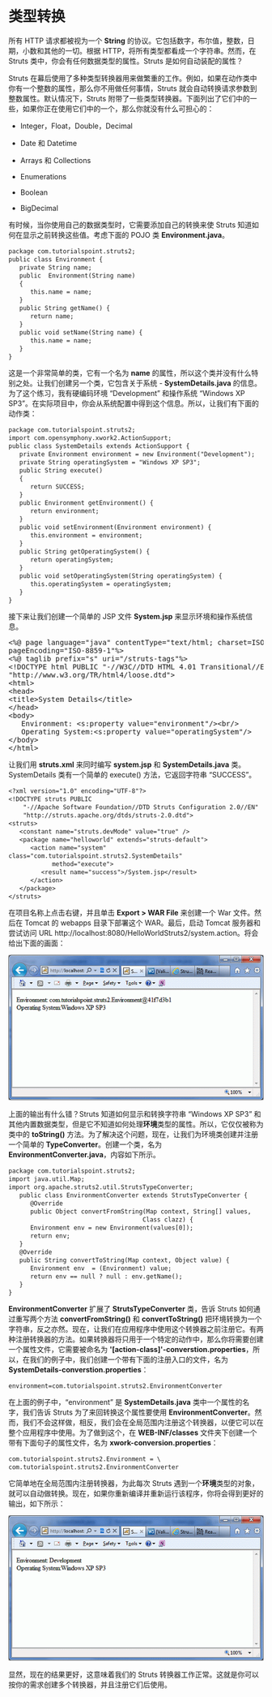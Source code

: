 # 类型转换

所有 HTTP 请求都被视为一个 **String** 的协议。它包括数字，布尔值，整数，日期，小数和其他的一切。根据 HTTP，将所有类型都看成一个字符串。然而，在 Struts 类中，你会有任何数据类型的属性。Struts 是如何自动装配的属性？

Struts 在幕后使用了多种类型转换器用来做繁重的工作。例如，如果在动作类中你有一个整数的属性，那么你不用做任何事情，Struts 就会自动转换请求参数到整数属性。默认情况下，Struts 附带了一些类型转换器。下面列出了它们中的一些，如果你正在使用它们中的一个，那么你就没有什么可担心的：

- Integer，Float，Double，Decimal

- Date 和 Datetime

- Arrays 和 Collections

- Enumerations

- Boolean

- BigDecimal

有时候，当你使用自己的数据类型时，它需要添加自己的转换来使 Struts 知道如何在显示之前转换这些值。考虑下面的 POJO 类 **Environment.java**。

```
package com.tutorialspoint.struts2;
public class Environment {
   private String name;
   public  Environment(String name)
   {
      this.name = name;
   }
   public String getName() {
      return name;
   }
   public void setName(String name) {
      this.name = name;
   }
}
```

这是一个非常简单的类，它有一个名为 **name** 的属性，所以这个类并没有什么特别之处。让我们创建另一个类，它包含关于系统 - **SystemDetails.java** 的信息。为了这个练习，我有硬编码环境 “Development” 和操作系统 “Windows XP SP3”。在实际项目中，你会从系统配置中得到这个信息。所以，让我们有下面的动作类：

```
package com.tutorialspoint.struts2;
import com.opensymphony.xwork2.ActionSupport;
public class SystemDetails extends ActionSupport {
   private Environment environment = new Environment("Development");
   private String operatingSystem = "Windows XP SP3";
   public String execute()
   {
      return SUCCESS;
   }
   public Environment getEnvironment() {
      return environment;
   }
   public void setEnvironment(Environment environment) {
      this.environment = environment;
   }
   public String getOperatingSystem() {
      return operatingSystem;
   }
   public void setOperatingSystem(String operatingSystem) {
      this.operatingSystem = operatingSystem;
   }
}
```

接下来让我们创建一个简单的 JSP 文件 **System.jsp** 来显示环境和操作系统信息。

<pre class="prettyprint notranslate">
&lt;%@ page language="java" contentType="text/html; charset=ISO-8859-1"
pageEncoding="ISO-8859-1"%&gt;
&lt;%@ taglib prefix="s" uri="/struts-tags"%&gt;
&lt;!DOCTYPE html PUBLIC "-//W3C//DTD HTML 4.01 Transitional//EN" 
"http://www.w3.org/TR/html4/loose.dtd"&gt;
&lt;html&gt;
&lt;head&gt;
&lt;title&gt;System Details&lt;/title&gt;
&lt;/head&gt;
&lt;body&gt;
   Environment: &lt;s:property value="environment"/&gt;&lt;br/&gt;
   Operating System:&lt;s:property value="operatingSystem"/&gt;
&lt;/body&gt;
&lt;/html&gt;
</pre>

让我们用 **struts.xml** 来同时编写 **system.jsp** 和 **SystemDetails.java** 类。SystemDetails 类有一个简单的 execute() 方法，它返回字符串 “SUCCESS”。

```
<?xml version="1.0" encoding="UTF-8"?>
<!DOCTYPE struts PUBLIC
    "-//Apache Software Foundation//DTD Struts Configuration 2.0//EN"
    "http://struts.apache.org/dtds/struts-2.0.dtd">
<struts>
   <constant name="struts.devMode" value="true" />
   <package name="helloworld" extends="struts-default">
      <action name="system"            class="com.tutorialspoint.struts2.SystemDetails" 
            method="execute">
         <result name="success">/System.jsp</result>
      </action>
   </package>
</struts>
```

在项目名称上点击右键，并且单击 **Export > WAR File** 来创建一个 War 文件。然后在 Tomcat 的 webapps 目录下部署这个 WAR。最后，启动 Tomcat 服务器和尝试访问 URL http://localhost:8080/HelloWorldStruts2/system.action。将会给出下面的画面：

![](images/helloworldstruts17.gif)

上面的输出有什么错？Struts 知道如何显示和转换字符串 “Windows XP SP3” 和其他内置数据类型，但是它不知道如何处理**环境**类型的属性。所以，它仅仅被称为类中的 **toString()** 方法。为了解决这个问题，现在，让我们为环境类创建并注册一个简单的 **TypeConverter**。创建一个类，名为 **EnvironmentConverter.java**，内容如下所示。

```
package com.tutorialspoint.struts2;
import java.util.Map;
import org.apache.struts2.util.StrutsTypeConverter;
   public class EnvironmentConverter extends StrutsTypeConverter {
      @Override
      public Object convertFromString(Map context, String[] values, 
                                     Class clazz) {
      Environment env = new Environment(values[0]);
      return env;
   }
   @Override
   public String convertToString(Map context, Object value) {
      Environment env  = (Environment) value;
      return env == null ? null : env.getName();
   }	
}
```

**EnvironmentConverter** 扩展了 **StrutsTypeConverter** 类，告诉 Struts 如何通过重写两个方法 **convertFromString()** 和 **convertToString()** 把环境转换为一个字符串，反之亦然。现在，让我们在应用程序中使用这个转换器之前注册它。有两种注册转换器的方法。如果转换器将只用于一个特定的动作中，那么你将需要创建一个属性文件，它需要被命名为 **'[action-class]'-converstion.properties**，所以，在我们的例子中，我们创建一个带有下面的注册入口的文件，名为 **SystemDetails-converstion.properties**：

```
environment=com.tutorialspoint.struts2.EnvironmentConverter
```

在上面的例子中，“environment” 是 **SystemDetails.java** 类中一个属性的名字，我们告诉 Struts 为了来回转换这个属性要使用 **EnvironmentConverter**。然而，我们不会这样做，相反，我们会在全局范围内注册这个转换器，以便它可以在整个应用程序中使用。为了做到这个，在 **WEB-INF/classes** 文件夹下创建一个带有下面句子的属性文件，名为 **xwork-conversion.properties**：

```
com.tutorialspoint.struts2.Environment = \            com.tutorialspoint.struts2.EnvironmentConverter
```

它简单地在全局范围内注册转换器，为此每次 Struts 遇到一个**环境**类型的对象，就可以自动做转换。现在，如果你重新编译并重新运行该程序，你将会得到更好的输出，如下所示：

![](images/helloworldstruts18.gif)

显然，现在的结果更好，这意味着我们的 Struts 转换器工作正常。这就是你可以按你的需求创建多个转换器，并且注册它们后使用。